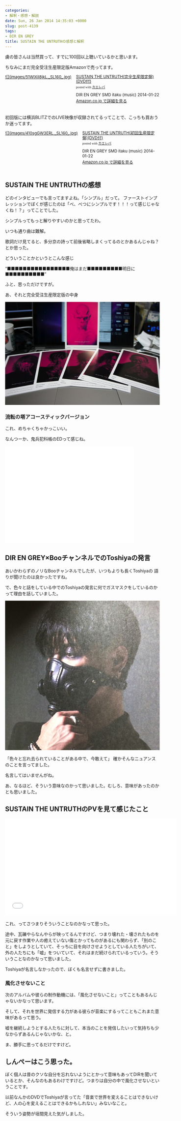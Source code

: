```yaml
---
categories:
- 解釈・感想・解説
date: Sun, 26 Jan 2014 14:35:03 +0000
slug: post-4139
tags:
- DIR EN GREY
title: SUSTAIN THE UNTRUTHの感想と解釈
---
```


虜の皆さんは当然買って、すでに100回以上聴いているかと思います。

ちなみにまだ完全受注生産限定版Amazonで売ってます。
<div class="kaerebalink-box" style="text-align:left;padding-bottom:20px;font-size:small;/zoom: 1;overflow: hidden;"><div class="kaerebalink-image" style="float:left;margin:0 15px 10px 0;"><a href="http://www.amazon.co.jp/exec/obidos/ASIN/B00FY10G7M/warawareotoko-22/ref=nosim/" rel="nofollow noopener noreferrer" target="_blank">![](images/51WlXiI8jkL._SL160_.jpg)</a></div><div class="kaerebalink-info" style="line-height:120%;/zoom: 1;overflow: hidden;"><div class="kaerebalink-name" style="margin-bottom:10px;line-height:120%"><a href="http://www.amazon.co.jp/exec/obidos/ASIN/B00FY10G7M/warawareotoko-22/ref=nosim/" rel="nofollow noopener noreferrer" target="_blank">SUSTAIN THE UNTRUTH(完全生産限定盤)(DVD付)</a><div class="kaerebalink-powered-date" style="font-size:8pt;margin-top:5px;font-family:verdana;line-height:120%">posted with <a href="http://kaereba.com" rel="nofollow noopener noreferrer" target="_blank">カエレバ</a></div></div><div class="kaerebalink-detail" style="margin-bottom:5px;">DIR EN GREY SMD itaku (music) 2014-01-22    </div><div class="kaerebalink-link" style="margin-top: 5px"><a href="http://www.amazon.co.jp/exec/obidos/ASIN/B00FY10G7M/warawareotoko-22/ref=nosim/" rel="nofollow noopener noreferrer" target="_blank">Amazon.co.jp で詳細を見る</a></div></div><div class="booklink-footer" style="clear: left"></div></div>

初回版には横浜BLITZでのLIVE映像が収録されてるってことで、こっちも買おうか迷ってます。
<div class="kaerebalink-box" style="text-align:left;padding-bottom:20px;font-size:small;/zoom: 1;overflow: hidden;"><div class="kaerebalink-image" style="float:left;margin:0 15px 10px 0;"><a href="http://www.amazon.co.jp/exec/obidos/ASIN/B00FY10G86/warawareotoko-22/ref=nosim/" rel="nofollow noopener noreferrer" target="_blank">![](images/410sgGW3ERL._SL160_.jpg)</a></div><div class="kaerebalink-info" style="line-height:120%;/zoom: 1;overflow: hidden;"><div class="kaerebalink-name" style="margin-bottom:10px;line-height:120%"><a href="http://www.amazon.co.jp/exec/obidos/ASIN/B00FY10G86/warawareotoko-22/ref=nosim/" rel="nofollow noopener noreferrer" target="_blank">SUSTAIN THE UNTRUTH(初回生産限定盤)(DVD付)</a><div class="kaerebalink-powered-date" style="font-size:8pt;margin-top:5px;font-family:verdana;line-height:120%">posted with <a href="http://kaereba.com" rel="nofollow noopener noreferrer" target="_blank">カエレバ</a></div></div><div class="kaerebalink-detail" style="margin-bottom:5px;">DIR EN GREY SMD itaku (music) 2014-01-22    </div><div class="kaerebalink-link" style="margin-top: 5px"><a href="http://www.amazon.co.jp/exec/obidos/ASIN/B00FY10G86/warawareotoko-22/ref=nosim/" rel="nofollow noopener noreferrer" target="_blank">Amazon.co.jp で詳細を見る</a></div></div><div class="booklink-footer" style="clear: left"></div></div>


<h2>SUSTAIN THE UNTRUTHの感想</h2>

どのインタビューでも言ってますよね。「シンプル」だって。
ファーストインプレッションでぼくが感じたのは「べ、べつにシンプルです！！！って感じじゃなくね！？」ってことでした。

シンプルってもっと解りやすいのかと思ってたわ。

いつも通り曲は難解。

歌詞だけ見てると、多分京の詩って前後省略しまくってるのとかあるんじゃね？とか思った。

どういうことかというとこんな感じ

“■■■■■■■■■■■■■■■■俺はまだ■■■■■■■■■明日に■■■■■■■■■■”

ふと、思っただけですが。

あ、それと完全受注生産限定版の中身

![](images/DSC01346.jpg)

<h3>流転の塔アコースティックバージョン</h3>

これ、めちゃくちゃかっこいい。

なんつーか、鬼兵犯科帳のEDって感じね。

<iframe width="420" height="315" src="//www.youtube.com/embed/ivX-m-8wYzQ?rel=0" frameborder="0" allowfullscreen></iframe>



<h2>DIR EN GREY×BooチャンネルでのToshiyaの発言</h2>

あいかわらずのノリなBooチャンネルでしたが、いつもよりも長くToshiyaの
語りが聞けたのは良かったですね。

で、色々と話をしている中でのToshiyaの発言に何でガスマスクをしているのかって理由を話していました。


![](images/sustain-the-untruth.png)

「色々と忘れ去られていることがある中で、今敢えて」
確かそんなニュアンスのことを言ってました。

名言してはいませんがね。

あ、なるほど、そういう意味なのかって思いました。むしろ、意味があったのかとも思いました。


<h2>SUSTAIN THE UNTRUTHのPVを見て感じたこと</h2>

<iframe width="560" height="315" src="//www.youtube.com/embed/_GQDfmlDLck?rel=0" frameborder="0" allowfullscreen></iframe>

これ、ってさつまりそういうことなのかなって思った。

途中、瓦礫やらなんやらが映ってるんですけど、つまり壊れた・壊されたものを元に戻す作業や人の癒えていない傷とかってものがあるにも関わらず、「別のこと」をしようとしていて、そっちに目を向けさせようとしている人たちがいて、外の人たちにも「嘘」をついていて、それはまだ続けられているっていう。そういうことなのかなって思いました。

Toshiyaが名言しなかったので、ぼくも名言せずに書きました。


<h3>風化させないこと</h3>

次のアルバムや彼らの制作動機には、「風化させないこと」ってこともあるんじゃないかなって思います。

そして、それを世界に発信する力がある彼らが音楽にするってこともこれまた意味があるって思う。

嘘を継続しようとする人たちに対して、本当のことを発信したいって気持ちも少なからずあるんじゃないかな、と。

ま、勝手に思ってるだけですけど。

<h2>しんぺーはこう思った。</h2>
ぼく個人は昔のクソな自分を忘れないようにとかって意味もあってDIRを聞いているとか、そんなのもあるわけですけど。つまりは自分の中で風化させないということです。

以前なんかのDVDでToshiyaが言ってた「音楽で世界を変えることはできないけど、人の心を変えることはできるかもしれない」みないなこと。

そういう姿勢が垣間見えた気がしました。